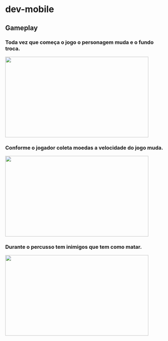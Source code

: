 # dev-mobile

## Gameplay
### Toda vez que começa o jogo o personagem muda e o fundo troca.
<img src="project-img/starting.gif" width="455,11" height="256" />

### Conforme o jogador coleta moedas a velocidade do jogo muda.
<img src="project-img/gameplay-01.gif" width="455,11" height="256" />

### Durante o percusso tem inimigos que tem como matar.
<img src="project-img/gameplay-02.gif" width="455,11" height="256" />

